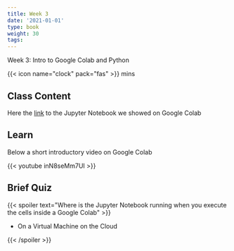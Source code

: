```yaml
---
title: Week 3
date: '2021-01-01'
type: book
weight: 30
tags: 
---
```


Week 3: Intro to Google Colab and Python

<!--more-->

{{< icon name="clock" pack="fas" >}}  mins

## Class Content

Here the [link](https://colab.research.google.com/drive/1uhcjy643ZrRf_5UnN0yabbVnZHiQADZc?usp=sharing) to the Jupyter Notebook we showed on Google Colab

## Learn

Below a short introductory video on Google Colab

{{< youtube inN8seMm7UI >}}

## Brief Quiz

{{< spoiler text="Where is the Jupyter Notebook running when you execute the cells inside a Google Colab" >}}

- On a Virtual Machine on the Cloud

{{< /spoiler >}}



